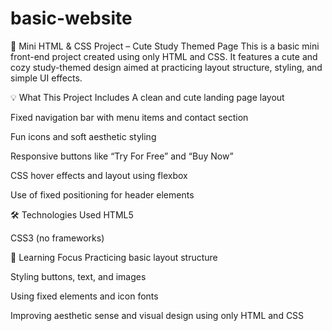 # basic-website
📁 Mini HTML &amp; CSS Project – Cute Study Themed Page This is a basic mini front-end project created using only HTML and CSS. It features a cute and cozy study-themed design aimed at practicing layout structure, styling, and simple UI effects.  

💡 What This Project Includes
A clean and cute landing page layout

Fixed navigation bar with menu items and contact section

Fun icons and soft aesthetic styling

Responsive buttons like “Try For Free” and “Buy Now”

CSS hover effects and layout using flexbox

Use of fixed positioning for header elements

🛠️ Technologies Used
HTML5

CSS3 (no frameworks)

🔰 Learning Focus
Practicing basic layout structure

Styling buttons, text, and images

Using fixed elements and icon fonts

Improving aesthetic sense and visual design using only HTML and CSS
